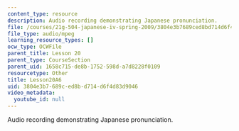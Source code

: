 ```yaml
---
content_type: resource
description: Audio recording demonstrating Japanese pronunciation.
file: /courses/21g-504-japanese-iv-spring-2009/3804e3b7689ced8bd714d6f4d83d9046_Lesson20A6.mp3
file_type: audio/mpeg
learning_resource_types: []
ocw_type: OCWFile
parent_title: Lesson 20
parent_type: CourseSection
parent_uid: 1658c715-de8b-1752-598d-a7d8228f0109
resourcetype: Other
title: Lesson20A6
uid: 3804e3b7-689c-ed8b-d714-d6f4d83d9046
video_metadata:
  youtube_id: null
---
```

Audio recording demonstrating Japanese pronunciation.

